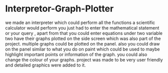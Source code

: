 # Interpretor-Graph-Plotter

we made an interpreter which could perform all the functions a scientific calculator would perform you just had to enter the mathematical statement or your query , apart from that you could enter equations under two variable two have their graphs plotted on the side screen which was also part of the project. multiple graphs could be plotted on the panel. also you could draw on the panel similar to what you do on paint which could be used to maybe highlight important points or information of the graph. you could also change the colour of your graphs. project was made to be very user friendly and detailed graphics were added to it.
